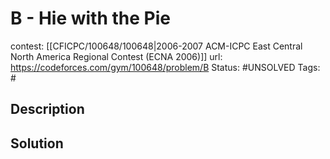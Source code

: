 # B - Hie with the Pie

contest: [[CFICPC/100648/100648|2006-2007 ACM-ICPC East Central North America Regional Contest (ECNA 2006)]]
url: https://codeforces.com/gym/100648/problem/B
Status: #UNSOLVED
Tags: #

## Description

## Solution


